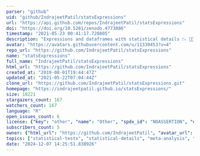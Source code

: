 ```yaml
---
parser: "github"
uid: "github/IndrajeetPatil/statsExpressions"
url: "https://api.github.com/repos/IndrajeetPatil/statsExpressions"
doi: "https://doi.org/10.5281/zenodo.4773886"
timestamp: "2021-05-23 00:41:17.728805"
description: "Expressions and dataframes with statistical details 📉 📜🔣✅"
avatar: "https://avatars.githubusercontent.com/u/11330453?v=4"
repo_url: "https://github.com/IndrajeetPatil/statsExpressions"
name: "statsExpressions"
full_name: "IndrajeetPatil/statsExpressions"
html_url: "https://github.com/IndrajeetPatil/statsExpressions"
created_at: "2019-08-01T19:44:47Z"
updated_at: "2021-05-22T07:04:44Z"
clone_url: "https://github.com/IndrajeetPatil/statsExpressions.git"
homepage: "https://indrajeetpatil.github.io/statsExpressions/"
size: 18221
stargazers_count: 167
watchers_count: 167
language: "R"
open_issues_count: 6
license: {"key": "other", "name": "Other", "spdx_id": "NOASSERTION", "url": null, "node_id": "MDc6TGljZW5zZTA="}
subscribers_count: 5
owner: {"html_url": "https://github.com/IndrajeetPatil", "avatar_url": "https://avatars.githubusercontent.com/u/11330453?v=4", "login": "IndrajeetPatil", "type": "User"}
topics: ["statistical-tests", "statistical-details", "meta-analysis", "contingency-table", "robust", "correlation", "parametric", "bayesian-inference", "bayesian-statistics", "robust-statistics", "effectsize", "tidy"]
date: "2024-12-07 14:25:51.838926"
---
```

